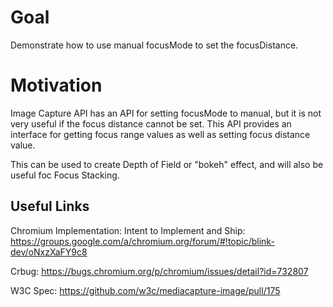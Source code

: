 # Goal

Demonstrate how to use manual focusMode to set the focusDistance.

# Motivation

Image Capture API has an API for setting focusMode to manual, 
but it is not very useful if the focus distance cannot be set. 
This API provides an interface for getting focus range values as 
well as setting focus distance value.

This can be used to create Depth of Field or "bokeh" effect, and 
will also be useful foc Focus Stacking.

## Useful Links

Chromium Implementation:
Intent to Implement and Ship:
https://groups.google.com/a/chromium.org/forum/#!topic/blink-dev/oNxzXaFY9c8

Crbug:
https://bugs.chromium.org/p/chromium/issues/detail?id=732807

W3C Spec:
https://github.com/w3c/mediacapture-image/pull/175
